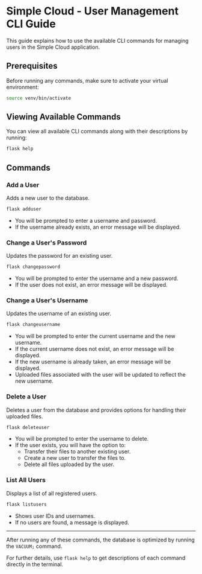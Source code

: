 # Simple Cloud - User Management CLI Guide

This guide explains how to use the available CLI commands for managing users in the Simple Cloud application.

## Prerequisites

Before running any commands, make sure to activate your virtual environment:

```sh
source venv/bin/activate
```

## Viewing Available Commands

You can view all available CLI commands along with their descriptions by running:

```sh
flask help
```

## Commands

### Add a User

Adds a new user to the database.

```sh
flask adduser
```

- You will be prompted to enter a username and password.
- If the username already exists, an error message will be displayed.

### Change a User's Password

Updates the password for an existing user.

```sh
flask changepassword
```

- You will be prompted to enter the username and a new password.
- If the user does not exist, an error message will be displayed.

### Change a User's Username

Updates the username of an existing user.

```sh
flask changeusername
```

- You will be prompted to enter the current username and the new username.
- If the current username does not exist, an error message will be displayed.
- If the new username is already taken, an error message will be displayed.
- Uploaded files associated with the user will be updated to reflect the new username.

### Delete a User

Deletes a user from the database and provides options for handling their uploaded files.

```sh
flask deleteuser
```

- You will be prompted to enter the username to delete.
- If the user exists, you will have the option to:
  - Transfer their files to another existing user.
  - Create a new user to transfer the files to.
  - Delete all files uploaded by the user.

### List All Users

Displays a list of all registered users.

```sh
flask listusers
```

- Shows user IDs and usernames.
- If no users are found, a message is displayed.

---

After running any of these commands, the database is optimized by running the `VACUUM;` command.

For further details, use `flask help` to get descriptions of each command directly in the terminal.

